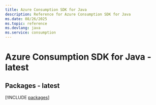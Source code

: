 ```yaml
---
title: Azure Consumption SDK for Java
description: Reference for Azure Consumption SDK for Java
ms.date: 08/26/2025
ms.topic: reference
ms.devlang: java
ms.service: consumption
---
```

# Azure Consumption SDK for Java - latest
## Packages - latest
[!INCLUDE [packages](consumption-index.md)]